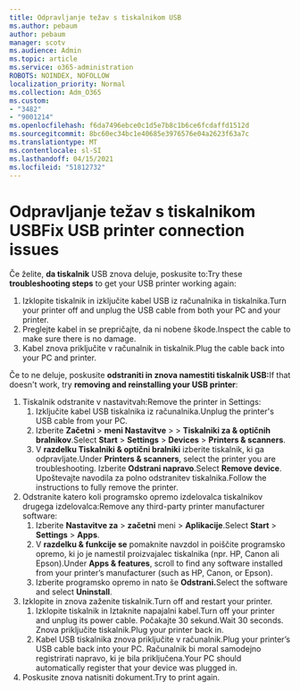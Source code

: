 ```yaml
---
title: Odpravljanje težav s tiskalnikom USB
ms.author: pebaum
author: pebaum
manager: scotv
ms.audience: Admin
ms.topic: article
ms.service: o365-administration
ROBOTS: NOINDEX, NOFOLLOW
localization_priority: Normal
ms.collection: Adm_O365
ms.custom:
- "3482"
- "9001214"
ms.openlocfilehash: f6da7496ebce0c1d5e7b8c1b6ce6fcdaffd1512d
ms.sourcegitcommit: 8bc60ec34bc1e40685e3976576e04a2623f63a7c
ms.translationtype: MT
ms.contentlocale: sl-SI
ms.lasthandoff: 04/15/2021
ms.locfileid: "51812732"
---
```

# <a name="fix-usb-printer-connection-issues"></a><span data-ttu-id="93d4c-102">Odpravljanje težav s tiskalnikom USB</span><span class="sxs-lookup"><span data-stu-id="93d4c-102">Fix USB printer connection issues</span></span>

<span data-ttu-id="93d4c-103">Če želite, **da tiskalnik** USB znova deluje, poskusite to:</span><span class="sxs-lookup"><span data-stu-id="93d4c-103">Try these **troubleshooting steps** to get your USB printer working again:</span></span>

1. <span data-ttu-id="93d4c-104">Izklopite tiskalnik in izključite kabel USB iz računalnika in tiskalnika.</span><span class="sxs-lookup"><span data-stu-id="93d4c-104">Turn your printer off and unplug the USB cable from both your PC and your printer.</span></span>
2. <span data-ttu-id="93d4c-105">Preglejte kabel in se prepričajte, da ni nobene škode.</span><span class="sxs-lookup"><span data-stu-id="93d4c-105">Inspect the cable to make sure there is no damage.</span></span>
3. <span data-ttu-id="93d4c-106">Kabel znova priključite v računalnik in tiskalnik.</span><span class="sxs-lookup"><span data-stu-id="93d4c-106">Plug the cable back into your PC and printer.</span></span>

<span data-ttu-id="93d4c-107">Če to ne deluje, poskusite **odstraniti in znova namestiti tiskalnik USB:**</span><span class="sxs-lookup"><span data-stu-id="93d4c-107">If that doesn't work, try **removing and reinstalling your USB printer**:</span></span>

1. <span data-ttu-id="93d4c-108">Tiskalnik odstranite v nastavitvah:</span><span class="sxs-lookup"><span data-stu-id="93d4c-108">Remove the printer in Settings:</span></span>
    1. <span data-ttu-id="93d4c-109">Izključite kabel USB tiskalnika iz računalnika.</span><span class="sxs-lookup"><span data-stu-id="93d4c-109">Unplug the printer's USB cable from your PC.</span></span>
    2. <span data-ttu-id="93d4c-110">Izberite **Začetni**  >  **meni Nastavitve**  >    >  **Tiskalniki za & optičnih bralnikov**.</span><span class="sxs-lookup"><span data-stu-id="93d4c-110">Select **Start** > **Settings** > **Devices** > **Printers & scanners**.</span></span>
    3. <span data-ttu-id="93d4c-111">V **razdelku Tiskalniki & optični bralniki** izberite tiskalnik, ki ga odpravljate.</span><span class="sxs-lookup"><span data-stu-id="93d4c-111">Under **Printers & scanners**, select the printer you are troubleshooting.</span></span> <span data-ttu-id="93d4c-112">Izberite **Odstrani napravo**.</span><span class="sxs-lookup"><span data-stu-id="93d4c-112">Select **Remove device**.</span></span> <span data-ttu-id="93d4c-113">Upoštevajte navodila za polno odstranitev tiskalnika.</span><span class="sxs-lookup"><span data-stu-id="93d4c-113">Follow the instructions to fully remove the printer.</span></span>
2. <span data-ttu-id="93d4c-114">Odstranite katero koli programsko opremo izdelovalca tiskalnikov drugega izdelovalca:</span><span class="sxs-lookup"><span data-stu-id="93d4c-114">Remove any third-party printer manufacturer software:</span></span>
    1. <span data-ttu-id="93d4c-115">Izberite **Nastavitve za**  >  **začetni** meni  >  **Aplikacije**.</span><span class="sxs-lookup"><span data-stu-id="93d4c-115">Select **Start** > **Settings** > **Apps**.</span></span>
    2. <span data-ttu-id="93d4c-116">V **razdelku & funkcije se** pomaknite navzdol in poiščite programsko opremo, ki jo je namestil proizvajalec tiskalnika (npr. HP, Canon ali Epson).</span><span class="sxs-lookup"><span data-stu-id="93d4c-116">Under **Apps & features**, scroll to find any software installed from your printer’s manufacturer (such as HP, Canon, or Epson).</span></span>
    3. <span data-ttu-id="93d4c-117">Izberite programsko opremo in nato še **Odstrani.**</span><span class="sxs-lookup"><span data-stu-id="93d4c-117">Select the software and select **Uninstall**.</span></span>
3. <span data-ttu-id="93d4c-118">Izklopite in znova zaženite tiskalnik.</span><span class="sxs-lookup"><span data-stu-id="93d4c-118">Turn off and restart your printer.</span></span><br>
    1. <span data-ttu-id="93d4c-119">Izklopite tiskalnik in Iztaknite napajalni kabel.</span><span class="sxs-lookup"><span data-stu-id="93d4c-119">Turn off your printer and unplug its power cable.</span></span> <span data-ttu-id="93d4c-120">Počakajte 30 sekund.</span><span class="sxs-lookup"><span data-stu-id="93d4c-120">Wait 30 seconds.</span></span> <span data-ttu-id="93d4c-121">Znova priključite tiskalnik.</span><span class="sxs-lookup"><span data-stu-id="93d4c-121">Plug your printer back in.</span></span>
    2. <span data-ttu-id="93d4c-122">Kabel USB tiskalnika znova priključite v računalnik.</span><span class="sxs-lookup"><span data-stu-id="93d4c-122">Plug your printer’s USB cable back into your PC.</span></span> <span data-ttu-id="93d4c-123">Računalnik bi moral samodejno registrirati napravo, ki je bila priključena.</span><span class="sxs-lookup"><span data-stu-id="93d4c-123">Your PC should automatically register that your device was plugged in.</span></span>
4. <span data-ttu-id="93d4c-124">Poskusite znova natisniti dokument.</span><span class="sxs-lookup"><span data-stu-id="93d4c-124">Try to print again.</span></span>